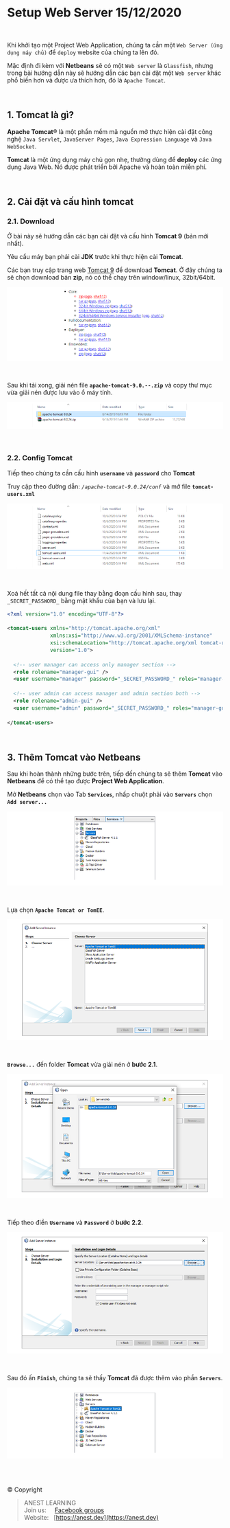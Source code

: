 # Setup Web Server 15/12/2020

<br />

Khi khởi tạo một Project Web Application, chúng ta cần một `Web Server (ứng dụng máy chủ)` để `deploy` website của chúng ta lên đó.  

Mặc định đi kèm với **Netbeans** sẽ có một `Web server` là `Glassfish`, nhưng trong bài hướng dẫn này sẽ hướng dẫn các bạn cài đặt một `Web server` khác phổ biến hơn và được ưa thích hơn, đó là `Apache Tomcat`.

<br />

## 1. Tomcat là gì?
**Apache Tomcat®** là một phần mềm mã nguồn mở thực hiện cài đặt công nghệ `Java Servlet`, `JavaServer Pages`, `Java Expression Language` và `Java WebSocket`.

**Tomcat** là một ứng dụng máy chủ gọn nhẹ, thường dùng để **deploy** các ứng dụng Java Web. Nó được phát triển bởi Apache và hoàn toàn miễn phí.

<br />

## 2. Cài đặt và cấu hình tomcat

### 2.1. Download
Ở bài này sẽ hướng dẫn các bạn cài đặt và cấu hình **Tomcat 9** (bản mới nhất).

Yêu cầu máy bạn phải cài **JDK** trước khi thực hiện cài **Tomcat**.

Các bạn truy cập trang web [Tomcat 9](https://tomcat.apache.org/download-90.cgi) để download **Tomcat**. Ở đây chúng ta sẽ chọn download bản **zip**, nó có thể chạy trên window/linux, 32bit/64bit.

<p align="center">
  <img src="https://github.com/AnestAcademy/Course-Java-Web/blob/main/Images/Download_Tomcat.PNG">
</p>

<br /> 

Sau khi tải xong, giải nén file **`apache-tomcat-9.0.--.zip`** và copy thư mục vừa giải nén được lưu vào ổ máy tính.

<p align="center">
  <img src="https://github.com/AnestAcademy/Course-Java-Web/blob/main/Images/Tomcat_Folder.PNG">
</p>

<br />

### 2.2. Config Tomcat
Tiếp theo chúng ta cần cấu hình **`username`** và **`password`** cho **Tomcat**

Truy cập theo đường dẫn: _`/apache-tomcat-9.0.24/conf`_ và mở file **`tomcat-users.xml`**

<p align="center">
  <img src="https://github.com/AnestAcademy/Course-Java-Web/blob/main/Images/Tomcat_Config_Users.PNG">
</p>

<br /> 

Xoá hết tất cả nội dung file thay bằng đoạn cấu hình sau, thay `_SECRET_PASSWORD_` bằng mật khẩu của bạn và lưu lại. 
```xml
<?xml version="1.0" encoding="UTF-8"?>

<tomcat-users xmlns="http://tomcat.apache.org/xml"
              xmlns:xsi="http://www.w3.org/2001/XMLSchema-instance"
              xsi:schemaLocation="http://tomcat.apache.org/xml tomcat-users.xsd"
              version="1.0">

  <!-- user manager can access only manager section -->
  <role rolename="manager-gui" />
  <user username="manager" password="_SECRET_PASSWORD_" roles="manager-gui" />

  <!-- user admin can access manager and admin section both -->
  <role rolename="admin-gui" />
  <user username="admin" password="_SECRET_PASSWORD_" roles="manager-gui,admin-gui" />
  
</tomcat-users>
```

<br />

## 3. Thêm Tomcat vào Netbeans
Sau khi hoàn thành những bước trên, tiếp đến chúng ta sẽ thêm **Tomcat** vào **Netbeans** để có thể tạo được **Project Web Application**.

Mở **Netbeans** chọn vào Tab **`Services`**, nhấp chuột phải vào **`Servers`** chọn **`Add server...`**

<p align="center">
  <img src="https://github.com/AnestAcademy/Course-Java-Web/blob/main/Images/Add_Tomcat.PNG">
</p>

<br /> 

Lựa chọn **`Apache Tomcat or TomEE`**.

<p align="center">
  <img src="https://github.com/AnestAcademy/Course-Java-Web/blob/main/Images/Add_Server_Instance.PNG">
</p>

<br /> 

**`Browse...`** đến folder **Tomcat** vừa giải nén ở **bước 2.1**.

<p align="center">
  <img src="https://github.com/AnestAcademy/Course-Java-Web/blob/main/Images/Add_Tomcat_Browse.PNG">
</p>

<br /> 

Tiếp theo điền **`Username`** và **`Password`** ở **bước 2.2**.

<p align="center">
  <img src="https://github.com/AnestAcademy/Course-Java-Web/blob/main/Images/Add_Tomcat_Fill_Auth.PNG">
</p>

<br /> 

Sau đó ấn **`Finish`**, chúng ta sẽ thấy **Tomcat** đã được thêm vào phần **`Servers`**.

<p align="center">
  <img src="https://github.com/AnestAcademy/Course-Java-Web/blob/main/Images/Add_Tomcat_Done.PNG">
</p>

<br />

##  

© Copyright
> ANEST LEARNING  
> Join us: &nbsp;&nbsp;&nbsp; [Facebook groups](https://www.facebook.com/groups/anest.learning/)  
> Website: &nbsp; [https://anest.dev](https://anest.dev)  
